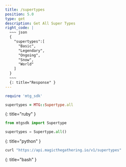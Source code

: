 ```yaml
---
title: /supertypes
position: 5.0
type: get
description: Get All Super Types
right_code: |
  ~~~ json
  {  
    "supertypes":[  
      "Basic",
      "Legendary",
      "Ongoing",
      "Snow",
      "World"
    ]
  }
  ~~~
  {: title="Response" }
---
```


~~~ ruby
require 'mtg_sdk'

supertypes = MTG::Supertype.all
~~~
{: title="ruby" }

~~~ python
from mtgsdk import Supertype

supertypes = Supertype.all()
~~~
{: title="python" }

~~~ bash
curl "https://api.magicthegathering.io/v1/supertypes"
~~~
{: title="bash" }




